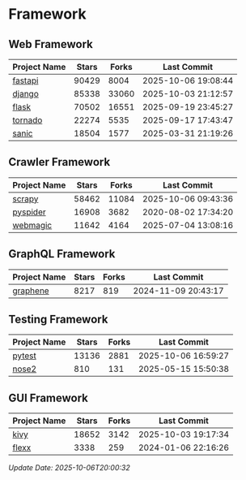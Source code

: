 # Framework

## Web Framework
| Project Name | Stars | Forks | Last Commit |
| ------------ | ----- | ----- | ----------- |
| [fastapi](https://github.com/fastapi/fastapi) | 90429 | 8004 | 2025-10-06 19:08:44 |
| [django](https://github.com/django/django) | 85338 | 33060 | 2025-10-03 21:12:57 |
| [flask](https://github.com/pallets/flask) | 70502 | 16551 | 2025-09-19 23:45:27 |
| [tornado](https://github.com/tornadoweb/tornado) | 22274 | 5535 | 2025-09-17 17:43:47 |
| [sanic](https://github.com/sanic-org/sanic) | 18504 | 1577 | 2025-03-31 21:19:26 |

## Crawler Framework
| Project Name | Stars | Forks | Last Commit |
| ------------ | ----- | ----- | ----------- |
| [scrapy](https://github.com/scrapy/scrapy) | 58462 | 11084 | 2025-10-06 09:43:36 |
| [pyspider](https://github.com/binux/pyspider) | 16908 | 3682 | 2020-08-02 17:34:20 |
| [webmagic](https://github.com/code4craft/webmagic) | 11642 | 4164 | 2025-07-04 13:08:16 |

## GraphQL Framework
| Project Name | Stars | Forks | Last Commit |
| ------------ | ----- | ----- | ----------- |
| [graphene](https://github.com/graphql-python/graphene) | 8217 | 819 | 2024-11-09 20:43:17 |

## Testing Framework
| Project Name | Stars | Forks | Last Commit |
| ------------ | ----- | ----- | ----------- |
| [pytest](https://github.com/pytest-dev/pytest) | 13136 | 2881 | 2025-10-06 16:59:27 |
| [nose2](https://github.com/nose-devs/nose2) | 810 | 131 | 2025-05-15 15:50:38 |

## GUI Framework
| Project Name | Stars | Forks | Last Commit |
| ------------ | ----- | ----- | ----------- |
| [kivy](https://github.com/kivy/kivy) | 18652 | 3142 | 2025-10-03 19:17:34 |
| [flexx](https://github.com/flexxui/flexx) | 3338 | 259 | 2024-01-06 22:16:26 |

*Update Date: 2025-10-06T20:00:32*